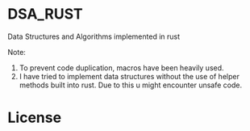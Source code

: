 # DSA_RUST
Data Structures and Algorithms implemented in rust

Note: 
1. To prevent code duplication, macros have been heavily used.
2. I have tried to implement data structures without the use of helper methods built into rust. Due to this u might encounter unsafe code.

# License
